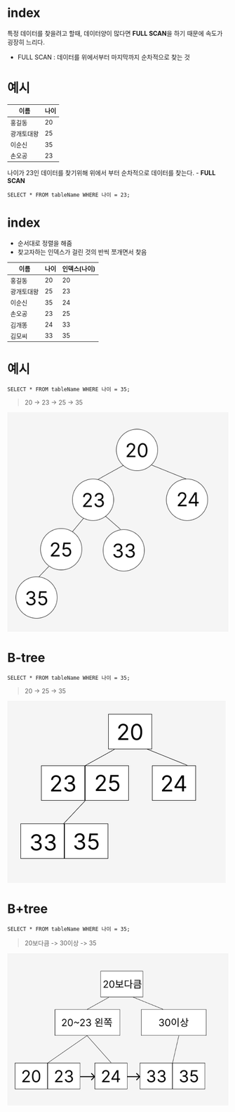 # index
특정 데이터를 찾을려고 할때, 데이터양이 많다면 **FULL SCAN**을 하기 때문에 속도가 굉장히 느리다.

- FULL SCAN : 데이터를 위에서부터 마지막까지 순차적으로 찾는 것

# 예시

|이름|나이|
|-|-|
|홍길동|20|
|광개토대왕|25|
|이순신|35|
|손오공|23|

나이가 23인 데이터를 찾기위해 위에서 부터 순차적으로 데이터를 찾는다. - **FULL SCAN**

`SELECT * FROM tableName WHERE 나이 = 23;`

# index

- 순서대로 정렬을 해줌
- 찾고자하는 인덱스가 걸린 것의 반씩 쪼개면서 찾음

|이름|나이|인덱스(나이)|
|-|-|-|
|홍길동|20|20|
|광개토대왕|25|23|
|이순신|35|24|
|손오공|23|25|
|김개똥|24|33|
|김모씨|33|35|

# 예시

`SELECT * FROM tableName WHERE 나이 = 35;`

> 20 -> 23 -> 25 -> 35

![treeExample](./image/treeExample.png)

# B-tree

`SELECT * FROM tableName WHERE 나이 = 35;`

> 20 -> 25 -> 35

![b-TreeExmple](./image/b-treeExample.png)

# B+tree

`SELECT * FROM tableName WHERE 나이 = 35;`

> 20보다큼 -> 30이상 -> 35

![b+TreeExmple](./image/b+treeExample.png)






